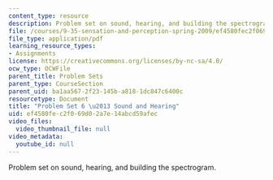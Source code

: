 ```yaml
---
content_type: resource
description: Problem set on sound, hearing, and building the spectrogram.
file: /courses/9-35-sensation-and-perception-spring-2009/ef4580fec2f069d02a7e14abcd59afec_MIT9_35s09_pset06_part1.pdf
file_type: application/pdf
learning_resource_types:
- Assignments
license: https://creativecommons.org/licenses/by-nc-sa/4.0/
ocw_type: OCWFile
parent_title: Problem Sets
parent_type: CourseSection
parent_uid: ba1aa567-2f23-145b-a818-1dc847c6400c
resourcetype: Document
title: "Problem Set 6 \u2013 Sound and Hearing"
uid: ef4580fe-c2f0-69d0-2a7e-14abcd59afec
video_files:
  video_thumbnail_file: null
video_metadata:
  youtube_id: null
---
```

Problem set on sound, hearing, and building the spectrogram.